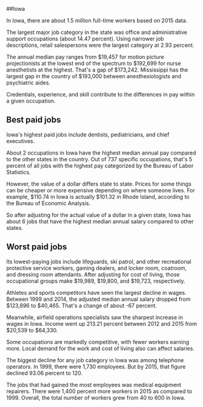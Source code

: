 

##Iowa

In Iowa, there are about 1.5 million full-time workers based on 2015 data.

The largest major job category in the state was <span class='occ_title_em'>office and administrative support occupations</span> (about 14.47 percent). Using narrower job descriptions, <span class='occ_title_em'>retail salespersons</span> were the largest category at 2.93 percent.
               
The annual median pay ranges from $19,457 for <span class='occ_title_em'>motion picture projectionists</span> at the lowest end of the spectrum to  $192,699 for <span class='occ_title_em'>nurse anesthetists</span> at the highest. That's a gap of $173,242. Mississippi has the largest gap in the country of $193,000 between <span class='occ_title_em'>anesthesiologists and psychiatric aides</span>.
          
Credentials, experience, and skill contribute to the differences in pay within a given occupation.

## Best paid jobs
Iowa's highest paid jobs include <span class='occ_title_em'>dentists, pediatricians</span>, and <span class='occ_title_em'>chief executives</span>.
               
About 2 occupations in Iowa have the highest median annual pay compared to the other states in the country. Out of 737 specific occupations, that's 5 percent of all jobs with the highest pay categorized by the Bureau of Labor Statistics.
               
However, the value of a dollar differs state to state. Prices for some things can be cheaper or more expensive depending on where someone lives. For example, $110.74 in Iowa is actually $101.32 in Rhode Island, according to the Bureau of Economic Analysis.
               
So after adjusting for the actual value of a dollar in a given state, Iowa has about 6 jobs that have the highest median annual salary compared to other states.
               
## Worst paid jobs

Its lowest-paying jobs include <span class='occ_title_em'>lifeguards, ski patrol, and other recreational protective service workers</span>, <span class='occ_title_em'>gaming dealers</span>, and <span class='occ_title_em'>locker room, coatroom, and dressing room attendants</span>. After adjusting for cost of living, those occupational groups make $19,989,  $19,800, and  $19,723, respectively.
               
<span class='occ_title_em'>Athletes and sports competitors</span> have seen the largest decline in wages. Between 1999 and 2014, the adjusted median annual salary dropped from $123,896 to $40,465. That's a change of about -67 percent.
               
Meanwhile, <span class='occ_title_em'>airfield operations specialists</span> saw the sharpest increase in wages in Iowa. Income went up 213.21 percent between 2012 and 2015 from $20,539 to $64,330.

Some occupations are markedly competitive, with fewer workers earning more. Local demand for the work and cost of living also can affect salaries.

            
The biggest decline for any job category in Iowa was among <span class='occ_title_em'>telephone operators</span>. In 1999, there were 1,730 employees. But by 2015, that figure declined 93.06 percent to 120. 
               
The jobs that had gained the most employees was medical equipment repairers. There were 1,400 percent more workers in 2015 as compared to 1999. Overall, the total number of workers grew from 40 to 600 in Iowa.
